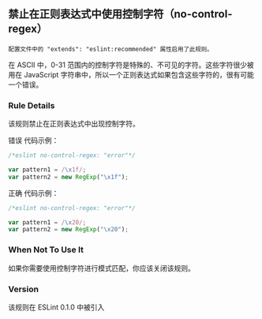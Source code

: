 ## 禁止在正则表达式中使用控制字符（no-control-regex）

```配置文件中的 "extends": "eslint:recommended" 属性启用了此规则。```

在 ASCII 中，0-31 范围内的控制字符是特殊的、不可见的字符。这些字符很少被用在 JavaScript 字符串中，所以一个正则表达式如果包含这些字符的，很有可能一个错误。

### Rule Details
该规则禁止在正则表达式中出现控制字符。

错误 代码示例：
```js
/*eslint no-control-regex: "error"*/

var pattern1 = /\x1f/;
var pattern2 = new RegExp("\x1f");
```

正确 代码示例：
```js
/*eslint no-control-regex: "error"*/

var pattern1 = /\x20/;
var pattern2 = new RegExp("\x20");
```

### When Not To Use It
如果你需要使用控制字符进行模式匹配，你应该关闭该规则。

### Version
该规则在 ESLint 0.1.0 中被引入
